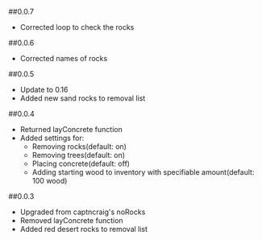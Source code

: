 ##0.0.7
- Corrected loop to check the rocks

##0.0.6
- Corrected names of rocks

##0.0.5
- Update to 0.16
- Added new sand rocks to removal list

##0.0.4
- Returned layConcrete function
- Added settings for: 
  - Removing rocks(default: on)
  - Removing trees(default: on)
  - Placing concrete(default: off)
  - Adding starting wood to inventory with specifiable amount(default: 100 wood) 

##0.0.3
- Upgraded from captncraig's noRocks
- Removed layConcrete function
- Added red desert rocks to removal list